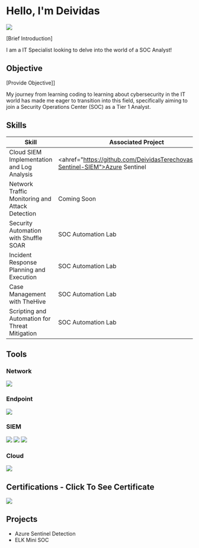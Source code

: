
# Hello, I'm Deividas
<a href="https://www.linkedin.com/in/deividasterechovas">
    <img src="https://img.shields.io/badge/-LinkedIn-0072b1?&style=for-the-badge&logo=linkedin&logoColor=white" />
</a>


[Brief Introduction]

I am a IT Specialist looking to delve into the world of a SOC Analyst!

## Objective
[Provide Objective]]

My journey from learning coding to learning about cybersecurity in the IT world has made me eager to transition into this field, specifically aiming to join a Security Operations Center (SOC) as a Tier 1 Analyst.

## Skills

| Skill                                         | Associated Project         |
|-----------------------------------------------|----------------------------|
| Cloud SIEM Implementation and Log Analysis          | <ahref="https://github.com/DeividasTerechovas/Azure-Sentinel-SIEM">Azure Sentinel</a>|
| Network Traffic Monitoring and Attack Detection | <a>Coming Soon</a>|
| Security Automation with Shuffle SOAR         | SOC Automation Lab|
| Incident Response Planning and Execution      | SOC Automation Lab|
| Case Management with TheHive                  | SOC Automation Lab|
| Scripting and Automation for Threat Mitigation | SOC Automation Lab|

## Tools

### Network
<div>
    <img src="https://img.shields.io/badge/-Wireshark-1679A7?&style=for-the-badge&logo=Wireshark&logoColor=white" />
</div>

### Endpoint
<div>
    <img src="https://img.shields.io/badge/-Microsoft_Defender_for_Endpoint-00A4EF?&style=for-the-badge&logo=Microsoft&logoColor=white" />
</div>

### SIEM
<div>
    <img src="https://img.shields.io/badge/-Microsoft_Sentinel-0078D4?&style=for-the-badge&logo=Microsoft&logoColor=white" />
    <img src="https://img.shields.io/badge/-Splunk-000000?&style=for-the-badge&logo=Splunk&logoColor=white" />
    <img src="https://img.shields.io/badge/-Elastic-005571?&style=for-the-badge&logo=Elastic&logoColor=white" />
</div>

### Cloud
<div>
  <img src="https://img.shields.io/badge/-Azure%20Sentinel-0078D4?&style=for-the-badge&logo=microsoftazure&logoColor=white" />
</div>

## Certifications - Click To See Certificate

<div>
  <a href="https://app.letsdefend.io/certificate/show/be04a9be-f595-4e23-abb4-5cf9ac8df046">
    <img src="https://img.shields.io/badge/-LetsDefend%20SOC%20Analyst-0A66C2?&style=for-the-badge&logoColor=white" />
</a>

</div>

## Projects
- Azure Sentinel Detection
- ELK Mini SOC 
